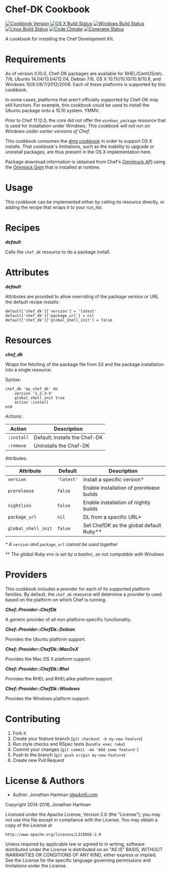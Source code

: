 Chef-DK Cookbook
================
[![Cookbook Version](https://img.shields.io/cookbook/v/chef-dk.svg)][cookbook]
[![OS X Build Status](https://img.shields.io/travis/RoboticCheese/chef-dk-chef.svg)][travis]
[![Windows Build Status](https://img.shields.io/appveyor/ci/RoboticCheese/chef-dk-chef.svg)][appveyor]
[![Linux Build Status](https://img.shields.io/circleci/project/RoboticCheese/chef-dk-chef.svg)][circle]
[![Code Climate](https://img.shields.io/codeclimate/github/RoboticCheese/chef-dk-chef.svg)][codeclimate]
[![Coverage Status](https://img.shields.io/coveralls/RoboticCheese/chef-dk-chef.svg)][coveralls]

[cookbook]: https://supermarket.chef.io/cookbooks/chef-dk
[travis]: https://travis-ci.org/RoboticCheese/chef-dk-chef
[appveyor]: https://ci.appveyor.com/project/RoboticCheese/chef-dk-chef
[circle]: https://circleci.com/gh/RoboticCheese/chef-dk-chef
[codeclimate]: https://codeclimate.com/github/RoboticCheese/chef-dk-chef
[coveralls]: https://coveralls.io/r/RoboticCheese/chef-dk-chef

A cookbook for installing the Chef Development Kit.

Requirements
============

As of version 0.10.0, Chef-DK packages are available for RHEL/CentOS/etc. 7/6,
Ubuntu 14.04/13.04/12.04, Debian 7/6, OS X 10.11//10.10/10.9/10.8, and Windows
10/8.1/8/7/2012/2008. Each of these platforms is supported by this cookbook.

In some cases, platforms that aren't officially supported by Chef-DK may still
function. For example, this cookbook could be used to install the Ubuntu package
onto a 15.10 system. YMMV.

Prior to Chef 11.12.0, the core did not offer the `windows_package` resource
that is used for installation under Windows. _This cookbook will not run on
Windows under earlier versions of Chef._

This cookbook consumes the
[dmg cookbook](https://supermarket.chef.io/cookbooks/dmg) in order to
support OS X installs. That cookbook's limitations, such as the inability
to upgrade or uninstall packages, are thus present in the OS X implementation
here.

Package download information is obtained from Chef's
[Omnitruck API](https://github.com/opscode/opscode-omnitruck) using the
[Omnijack Gem](https://github.com/RoboticCheese/omnijack-ruby) that is
installed at runtime.

Usage
=====

This cookbook can be implemented either by calling its resource directly, or
adding the recipe that wraps it to your run\_list.

Recipes
=======

***default***

Calls the `chef_dk` resource to do a package install.

Attributes
==========

***default***

Attributes are provided to allow overriding of the package version or URL the
default recipe installs:

    default['chef_dk']['version'] = 'latest'
    default['chef_dk']['package_url'] = nil
    default['chef_dk']['global_shell_init'] = false

Resources
=========

***chef_dk***

Wraps the fetching of the package file from S3 and the package installation
into a single resource:

Syntax:

    chef_dk 'my_chef_dk' do
        version '1.2.3-4'
        global_shell_init true
        action :install
    end

Actions:

| Action     | Description                   |
|------------|-------------------------------|
| `:install` | Default; installs the Chef-DK |
| `:remove`  | Uninstalls the Chef-DK        |

Attributes:

| Attribute           | Default    | Description                               |
|---------------------|------------|-------------------------------------------|
| `version`           | `'latest'` | Install a specific version\*              |
| `prerelease`        | `false`    | Enable installation of prerelease builds  |
| `nightlies`         | `false`    | Enable installation of nightly builds     |
| `package_url`       | `nil`      | DL from a specific URL\*                  |
| `global_shell_init` | `false`    | Set ChefDK as the global default Ruby\*\* |

_\* A `version` and `package_url` cannot be used together_

_\*\* The global Ruby env is set by a bashrc, so not compatible with Windows_

Providers
=========

This cookbook includes a provider for each of its supported platform families.
By default, the `chef_dk` resource will determine a provider to used based on
the platform on which Chef is running.

***Chef::Provider::ChefDk***

A generic provider of all non-platform-specific functionality.

***Chef::Provider::ChefDk::Debian***

Provides the Ubuntu platform support.

***Chef::Provider::ChefDk::MacOsX***

Provides the Mac OS X platform support.

***Chef::Provider::ChefDk::Rhel***

Provides the RHEL and RHELalike platform support.

***Chef::Provider::ChefDk::Windows***

Provides the Windows platform support.

Contributing
============

1. Fork it
2. Create your feature branch (`git checkout -b my-new-feature`)
3. Run style checks and RSpec tests (`bundle exec rake`)
4. Commit your changes (`git commit -am 'Add some feature'`)
5. Push to the branch (`git push origin my-new-feature`)
6. Create new Pull Request

License & Authors
=================
- Author: Jonathan Hartman <j@p4nt5.com>

Copyright 2014-2016, Jonathan Hartman

Licensed under the Apache License, Version 2.0 (the "License");
you may not use this file except in compliance with the License.
You may obtain a copy of the License at

    http://www.apache.org/licenses/LICENSE-2.0

Unless required by applicable law or agreed to in writing, software
distributed under the License is distributed on an "AS IS" BASIS,
WITHOUT WARRANTIES OR CONDITIONS OF ANY KIND, either express or implied.
See the License for the specific language governing permissions and
limitations under the License.

